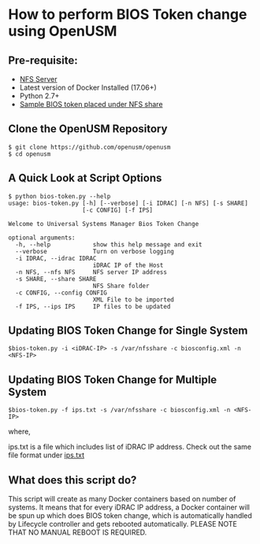 # How to perform BIOS Token change using OpenUSM

## Pre-requisite:

- [NFS Server](../docs/nfs-setup.md)
- Latest version of Docker Installed (17.06+)
- Python 2.7+ 
- [Sample BIOS token placed under NFS share](../samples/biosconfig.xml)


## Clone the OpenUSM Repository


```
$ git clone https://github.com/openusm/openusm
$ cd openusm
```

## A Quick Look at Script Options

```
$ python bios-token.py --help
usage: bios-token.py [-h] [--verbose] [-i IDRAC] [-n NFS] [-s SHARE]
                     [-c CONFIG] [-f IPS]

Welcome to Universal Systems Manager Bios Token Change

optional arguments:
  -h, --help            show this help message and exit
  --verbose             Turn on verbose logging
  -i IDRAC, --idrac IDRAC
                        iDRAC IP of the Host
  -n NFS, --nfs NFS     NFS server IP address
  -s SHARE, --share SHARE
                        NFS Share folder
  -c CONFIG, --config CONFIG
                        XML File to be imported
  -f IPS, --ips IPS     IP files to be updated
```

## Updating BIOS Token Change for Single System 

```
$bios-token.py -i <iDRAC-IP> -s /var/nfsshare -c biosconfig.xml -n <NFS-IP>
```

## Updating BIOS Token Change for Multiple System


```
$bios-token.py -f ips.txt -s /var/nfsshare -c biosconfig.xml -n <NFS-IP>
```
where,

ips.txt is a file which includes list of iDRAC IP address. Check out the same file format under [ips.txt](../ips.txt)

## What does this script do?

This script will create as many Docker containers based on number of systems. It means that for every iDRAC IP address, a Docker container will be spun up which does BIOS token change, which is automatically handled by Lifecycle controller and gets rebooted automatically. PLEASE NOTE THAT NO MANUAL REBOOT IS REQUIRED.
